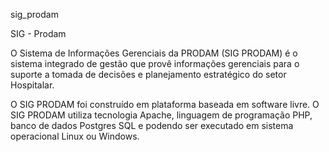 sig_prodam

SIG - Prodam

O Sistema de Informações Gerenciais da PRODAM (SIG PRODAM) é o sistema integrado de gestão que provê informações gerenciais para o suporte a tomada de decisões e planejamento estratégico do setor Hospitalar.

O SIG PRODAM foi construído em plataforma baseada em software livre. O SIG PRODAM utiliza tecnologia Apache, linguagem de programação PHP, banco de dados Postgres SQL e podendo ser executado em sistema operacional Linux ou Windows. 